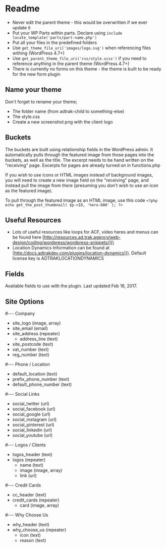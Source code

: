 # Readme
- Never edit the parent theme - this would be overwritten if we ever update it
- Put your WP Parts within parts. Declare using `include locate_template('parts/part-name.php')`
- Put all your files in the predefined folders
- Use `get_theme_file_uri('images/logo.svg')` when referencing files withing (WordPress 4.7+)
- Use `get_parent_theme_file_uri('css/style.scss')` if you need to reference anything in the parent theme (WordPress 4.7+)
- There is currently no forms on this theme - the theme is built to be ready for the new form plugin

## Name your theme
Don't forget to rename your theme;
- The folder name (from adtrak-child to something-else)
- The style.css
- Create a new screenshot.png with the client logo

## Buckets	
The buckets are built using relationship fields in the WordPress admin. It automatically pulls through the featured image from those pages into the buckets, as well as the title. The excerpt needs to be hand written on the "receiving" page. Excerpts for pages are already turned on in functions.php

If you wish to use icons or HTML images instead of background images, you will need to create a new image field on the "receiving" page, and instead pull the image from there (presuming you don't wish to use an icon as the featured image).

To pull through the featured image as an HTML image, use this code `<?php echo get_the_post_thumbnail( $p->ID, 'hero-600' ); ?>`

## Useful Resources
- Lots of useful resources like loops for ACF, video heres and menus can be found here [http://resources.ad.trak.agency/web-design/coding/wordpress/wordpress-snippets/]()
- Location Dynamics Information can be found at [http://docs.adtrakdev.com/plugins/location-dynamics](). Default license key is ADTRAKLOCATIONDYNAMICS

## Fields
Available fields to use with the plugin. Last updated Feb 16, 2017.

## Site Options

#--- Company
* site_logo (image, array)
* site_email (email)
* site_address (repeater)
	* address_line (text)
* site_postcode (text)
* vat_number (text)
* reg_number (text)

#--- Phone / Location
* default_location (text)
* prefix_phone_number (text)
* default_phone_number (text)

#--- Social Links
* social_twitter (url)
* social_facebook (url)
* social_google (url)
* social_instagram (url)
* social_pinterest (url)
* social_linkedin (url)
* social_youtube (url)

#--- Logos / Clients
* logos_header (text)
* logos (repeater)
	* name (text)
	* image (image, array)
	* link (url)

#--- Credit Cards
* cc_header (text)
* credit_cards (repeater)
	* card (image, array)

#--- Why Choose Us
* why_header (text)
* why_choose_us (repeater)
	* icon (text)
	* reason (text)